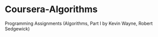 # Coursera-Algorithms
Programming Assignments (Algorithms, Part I by Kevin Wayne, Robert Sedgewick) 
